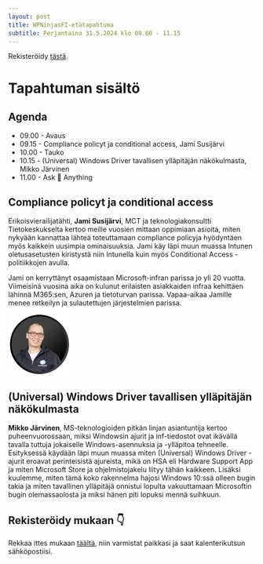 ```yaml
---
layout: post
title: WPNinjasFI-etätapahtuma
subtitle: Perjantaina 31.5.2024 klo 09.00 - 11.15
--- 
```

Rekisteröidy <a href="https://events.teams.microsoft.com/event/d4f50223-b794-4d66-9f8d-6e40c59bfd95@84dc9e35-ee96-4291-9726-fad8009fb935" target="_blank">tästä</a>.

# Tapahtuman sisältö
## Agenda
- 09.00 - Avaus
- 09.15 - Compliance policyt ja conditional access, Jami Susijärvi
- 10.00 - Tauko
- 10.15 - (Universal) Windows Driver tavallisen ylläpitäjän näkökulmasta, Mikko Järvinen
- 11.00 - Ask 🥷 Anything 

## Compliance policyt ja conditional access
Erikoisvierailijatähti, **Jami Susijärvi**, MCT ja teknologiakonsultti Tietokeskukselta kertoo meille vuosien mittaan oppimiaan asioita, miten nykyään kannattaa lähteä toteuttamaan compliance policyja hyödyntäen myös kaikkein uusimpia ominaisuuksia. Jami käy läpi muun muassa Intunen oletusasetusten kiristystä niin Intunella kuin myös Conditional Access -politiikkojen avulla.

Jami on kerryttänyt osaamistaan Microsoft-infran parissa jo yli 20 vuotta. Viimeisinä vuosina aika on kulunut erilaisten asiakkaiden infraa kehittäen lähinnä M365:sen, Azuren ja tietoturvan parissa. Vapaa-aikaa Jamille menee retkeilyn ja sulautettujen järjestelmien parissa.
<div align="left">
  <img src="/assets/img/Jami.png" width="25%">
</div>

## (Universal) Windows Driver tavallisen ylläpitäjän näkökulmasta
**Mikko Järvinen**, MS-teknologioiden pitkän linjan asiantuntija kertoo puheenvuorossaan, miksi Windowsin ajurit ja inf-tiedostot ovat ikävällä tavalla tuttuja jokaiselle Windows-asennuksia ja -ylläpitoa tehneelle. Esityksessä käydään läpi muun muassa miten (Universal) Windows Driver -ajurit eroavat perinteisistä ajureista, mikä on HSA eli Hardware Support App ja miten Microsoft Store ja ohjelmistojakelu liityy tähän kaikkeen.
Lisäksi kuulemme, miten tämä koko rakennelma hajosi Windows 10:ssä olleen bugin takia ja miten tavallinen ylläpitäjä onnistui lopulta vakuuttamaan Microsoftin bugin olemassaolosta ja miksi hänen piti lopuksi mennä suihkuun.

## Rekisteröidy mukaan 👇
Rekkaa ittes mukaan <a href="https://events.teams.microsoft.com/event/d4f50223-b794-4d66-9f8d-6e40c59bfd95@84dc9e35-ee96-4291-9726-fad8009fb935" target="_blank">täältä</a>, niin varmistat paikkasi ja saat kalenterikutsun sähköpostiisi.

